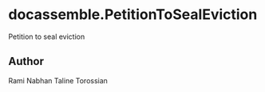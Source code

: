 # docassemble.PetitionToSealEviction

Petition to seal eviction

## Author

Rami Nabhan
Taline Torossian

